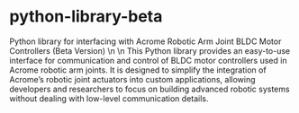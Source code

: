 # python-library-beta
Python library for interfacing with Acrome Robotic Arm Joint BLDC Motor Controllers (Beta Version) \n \n This Python library provides an easy-to-use interface for communication and control of BLDC motor controllers used in Acrome robotic arm joints. It is designed to simplify the integration of Acrome’s robotic joint actuators into custom applications, allowing developers and researchers to focus on building advanced robotic systems without dealing with low-level communication details.